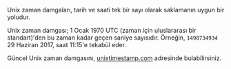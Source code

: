 Unix zaman damgaları, tarih ve saati tek bir sayı olarak saklamanın uygun bir yoludur.

Unix zaman damgası; 1 Ocak 1970 UTC (zaman için uluslararası bir standart)'den bu zaman kadar geçen saniye sayısıdır. Örneğin, ` 1498734934 ` 29 Haziran 2017, saat 11:15'e tekabül eder.

Güncel Unix zaman damgasını, [unixtimestamp.com](http://www.unixtimestamp.com/) adresinde bulabilirsiniz.